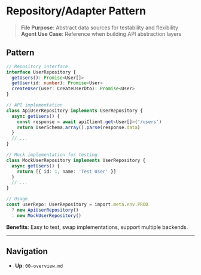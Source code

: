 # Repository/Adapter Pattern

> **File Purpose**: Abstract data sources for testability and flexibility
> **Agent Use Case**: Reference when building API abstraction layers

## Pattern

```typescript
// Repository interface
interface UserRepository {
  getUsers(): Promise<User[]>
  getUser(id: number): Promise<User>
  createUser(user: CreateUserDto): Promise<User>
}

// API implementation
class ApiUserRepository implements UserRepository {
  async getUsers() {
    const response = await apiClient.get<User[]>('/users')
    return UserSchema.array().parse(response.data)
  }
  // ...
}

// Mock implementation for testing
class MockUserRepository implements UserRepository {
  async getUsers() {
    return [{ id: 1, name: 'Test User' }]
  }
  // ...
}

// Usage
const userRepo: UserRepository = import.meta.env.PROD
  ? new ApiUserRepository()
  : new MockUserRepository()
```

**Benefits**: Easy to test, swap implementations, support multiple backends.

---

## Navigation
- **Up**: `00-overview.md`
